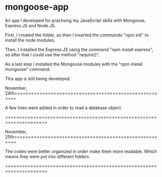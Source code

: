 # mongoose-app
An app I developed for practising my JavaScript skills with Mongoose, Express.JS and Node.JS.

First, I created the folder, so then I inserted the commando "npm init" to install the node modules.

Then, I installed the Express.JS using the command "npm install express", so after that I could use the method "require()".

As a last step I installed the Mongoose modules with the "npm install mongoose" command.

This app is still being developed.


November, 24th=======================================================

A few lines were added in order to read a database object.

=====================================================================

November, 25th=======================================================

The codes were better organized in order make them more readable. Which means they were put into different folders.

=====================================================================
